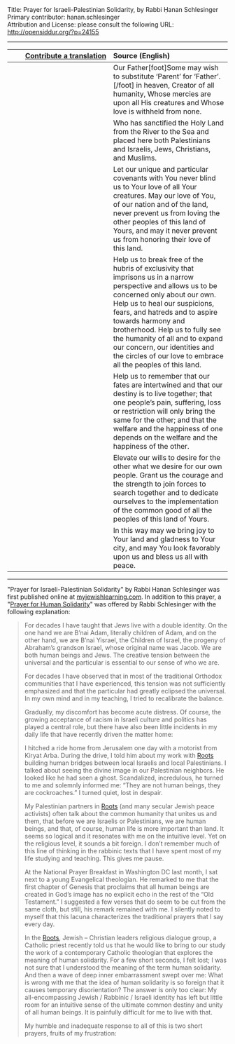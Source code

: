 <html>
<head></head>
<body>
Title: Prayer for Israeli-Palestinian Solidarity, by Rabbi Ḥanan Schlesinger<br />
Primary contributor: hanan.schlesinger<br />
Attribution and License: please consult the following URL: <a href="http://opensiddur.org/?p=24155">http://opensiddur.org/?p=24155</a>
<p />
<hr />

<table style="margin-left: auto;margin-right: auto;" class="draggable">
<thead><tr><th id="x" style="text-align: right;"><a href="https://opensiddur.org/contributing/upload/">Contribute a translation</a></th><th style="text-align: left;">Source (English)</th></tr></thead>
<tbody>
<tr><td style="vertical-align:top;" width="46%">
<div class="liturgy"><span lang="he">

</span></div></td>
 
<td style="vertical-align:top;" width="53%">
<div class="english">
Our Father[foot]Some may wish to substitute ‘Parent’ for ‘Father’.[/foot] in heaven, 
Creator of all humanity, 
Whose mercies are upon all His creatures 
and Whose love is withheld from none.
</div></td></tr>


<tr><td style="vertical-align:top;" width="46%">
<div class="liturgy"><span lang="he">

</span></div></td>
 
<td style="vertical-align:top;" width="53%">
<div class="english"> 
Who has sanctified the Holy Land from the River to the Sea 
and placed here both Palestinians and Israelis, 
Jews, Christians, and Muslims.
</div></td></tr>


<tr><td style="vertical-align:top;" width="46%">
<div class="liturgy"><span lang="he">

</span></div></td>
 
<td style="vertical-align:top;" width="53%">
<div class="english">
Let our unique and particular covenants with You 
never blind us to Your love of all Your creatures. 
May our love of You, 
of our nation and of the land, 
never prevent us from loving the other peoples of this land of Yours, 
and may it never prevent us from honoring their love of this land.
</div></td></tr>


<tr><td style="vertical-align:top;" width="46%">
<div class="liturgy"><span lang="he">

</span></div></td>
 
<td style="vertical-align:top;" width="53%">
<div class="english">
Help us to break free of the hubris of exclusivity 
that imprisons us in a narrow perspective 
and allows us to be concerned only about our own. 
Help us to heal our suspicions, fears, and hatreds 
and to aspire towards harmony and brotherhood. 
Help us to fully see the humanity of all 
and to expand our concern, our identities and the circles of our love 
to embrace all the peoples of this land.
</div></td></tr>


<tr><td style="vertical-align:top;" width="46%">
<div class="liturgy"><span lang="he">

</span></div></td>
 
<td style="vertical-align:top;" width="53%">
<div class="english">
Help us to remember that our fates are intertwined 
and that our destiny is to live together; 
that one people’s pain, suffering, loss or restriction 
will only bring the same for the other; 
and that the welfare and the happiness of one 
depends on the welfare and the happiness of the other.
</div></td></tr>


<tr><td style="vertical-align:top;" width="46%">
<div class="liturgy"><span lang="he">

</span></div></td>
 
<td style="vertical-align:top;" width="53%">
<div class="english">
Elevate our wills 
to desire for the other 
what we desire for our own people. 
Grant us the courage and the strength 
to join forces to search together 
and to dedicate ourselves 
to the implementation of the common good 
of all the peoples of this land of Yours.
</div></td></tr>


<tr><td style="vertical-align:top;" width="46%">
<div class="liturgy"><span lang="he">

</span></div></td>
 
<td style="vertical-align:top;" width="53%">
<div class="english">
In this way may we bring joy to Your land and gladness to Your city, 
and may You look favorably upon us and bless us all with peace.
</div></td></tr>
</tbody></table>

<hr />

"Prayer for Israeli-Palestinian Solidarity" by Rabbi Hanan Schlesinger was first published online at <a href="https://www.myjewishlearning.com/rabbis-without-borders/recalibrating-its-not-only-about-us/">myjewishlearning.com</a>. In addition to this prayer, a "<a href="https://opensiddur.org/prayers/collective-welfare/shalom/prayer-for-human-solidarity-by-rabbi-hanan-schlesinger/">Prayer for Human Solidarity</a>" was offered by Rabbi Schlesinger with the following explanation: 

<blockquote>For decades I have taught that Jews live with a double identity. On the one hand we are B’nai Adam, literally children of Adam, and on the other hand, we are B’nai Yisrael, the Children of Israel, the progeny of Abraham’s grandson Israel, whose original name was Jacob. We are both human beings and Jews. The creative tension between the universal and the particular is essential to our sense of who we are.

For decades I have observed that in most of the traditional Orthodox communities that I have experienced, this tension was not sufficiently emphasized and that the particular had greatly eclipsed the universal. In my own mind and in my teaching, I tried to recalibrate the balance.

Gradually, my discomfort has become acute distress. Of course, the growing acceptance of racism in Israeli culture and politics has played a central role, but there have also been little incidents in my daily life that have recently driven the matter home:

I hitched a ride home from Jerusalem one day with a motorist from Kiryat Arba. During the drive, I told him about my work with <a href="https://www.friendsofroots.net/">Roots</a> building human bridges between local Israelis and local Palestinians. I talked about seeing the divine image in our Palestinian neighbors. He looked like he had seen a ghost. Scandalized, incredulous, he turned to me and solemnly informed me: “They are not human beings, they are cockroaches.” I turned quiet, lost in despair.

My Palestinian partners in <a href="https://www.friendsofroots.net/">Roots</a> (and many secular Jewish peace activists) often talk about the common humanity that unites us and them, that before we are Israelis or Palestinians, we are human beings, and that, of course, human life is more important than land. It seems so logical and it resonates with me on the intuitive level. Yet on the religious level, it sounds a bit foreign. I don’t remember much of this line of thinking in the rabbinic texts that I have spent most of my life studying and teaching. This gives me pause.

At the National Prayer Breakfast in Washington DC last month, I sat next to a young Evangelical theologian. He remarked to me that the first chapter of Genesis that proclaims that all human beings are created in God’s image has no explicit echo in the rest of the “Old Testament.” I suggested a few verses that do seem to be cut from the same cloth, but still, his remark remained with me. I silently noted to myself that this lacuna characterizes the traditional prayers that I say every day.

In the <a href="https://www.friendsofroots.net/">Roots</a>, Jewish – Christian leaders religious dialogue group, a Catholic priest recently told us that he would like to bring to our study the work of a contemporary Catholic theologian that explores the meaning of human solidarity. For a few short seconds, I felt lost; I was not sure that I understood the meaning of the term human solidarity. And then a wave of deep inner embarrassment swept over me: What is wrong with me that the idea of human solidarity is so foreign that it causes temporary disorientation? The answer is only too clear: My all-encompassing Jewish / Rabbinic / Israeli identity has left but little room for an intuitive sense of the ultimate common destiny and unity of all human beings. It is painfully difficult for me to live with that.

My humble and inadequate response to all of this is two short prayers, fruits of my frustration:</blockquote>

</body>
</html>